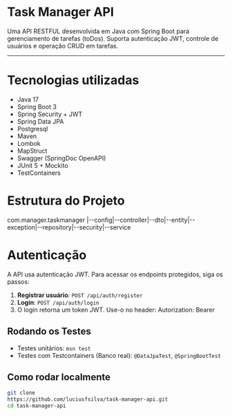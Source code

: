 # Task Manager API

Uma API RESTFUL desenvolvida em Java com Spring Boot para gerenciamento de tarefas (toDos). Suporta autenticação JWT, controle de usuários e operação CRUD em tarefas.

---

# Tecnologias utilizadas

- Java 17
- Spring Boot 3
- Spring Security + JWT
- Spring Data JPA
- Postgresql
- Maven
- Lombok
- MapStruct
- Swagger (SpringDoc OpenAPI)
- JUnit 5 + Mockito
- TestContainers

# Estrutura do Projeto
com.manager.taskmanager |--config|--controller|--dto|--entity|--exception|--repository|--security|--service

# Autenticação

A API usa autenticação JWT. Para acessar os endpoints protegidos, siga os passos:
1. **Registrar usuário**: `POST /api/auth/register`
2. **Login**: `POST /api/auth/login`
3. O login retorna um token JWT. Use-o no header: Autorization: Bearer

## Rodando os Testes
- Testes unitários: `msn test`
- Testes com Testcontainers (Banco real): `@DataJpaTest`, `@SpringBootTest`

## Como rodar localmente
```bash
git clone
https://github.com/luciusfsilva/task-manager-api.git
cd task-manager-api


